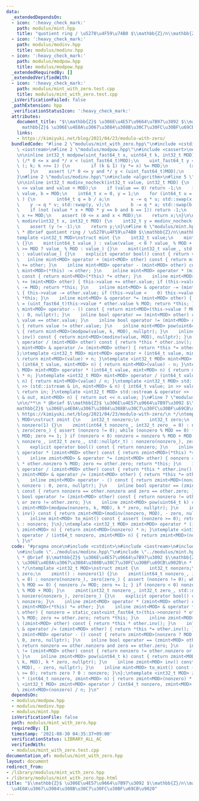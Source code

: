 ```yaml
---
data:
  _extendedDependsOn:
  - icon: ':heavy_check_mark:'
    path: modulus/mint.hpp
    title: "quotient ring / \u5270\u4F59\u74B0 $\\mathbb{Z}/n\\mathbb{Z}$"
  - icon: ':heavy_check_mark:'
    path: modulus/modinv.hpp
    title: modulus/modinv.hpp
  - icon: ':heavy_check_mark:'
    path: modulus/modpow.hpp
    title: modulus/modpow.hpp
  _extendedRequiredBy: []
  _extendedVerifiedWith:
  - icon: ':heavy_check_mark:'
    path: modulus/mint_with_zero.test.cpp
    title: modulus/mint_with_zero.test.cpp
  _isVerificationFailed: false
  _pathExtension: hpp
  _verificationStatusIcon: ':heavy_check_mark:'
  attributes:
    document_title: "$\\mathbb{Z}$ \u306E\u4E57\u9664\u7B97\u3092 $\\mathbb{Z}/n\\\
      mathbb{Z}$ \u306E\u4E0A\u3067\u3084\u308B\u30C7\u30FC\u30BF\u69CB\u9020"
    links:
    - https://kimiyuki.net/blog/2021/04/23/modulo-with-zero/
  bundledCode: "#line 2 \"modulus/mint_with_zero.hpp\"\n#include <cstdint>\n#include\
    \ <iostream>\n#line 2 \"modulus/modpow.hpp\"\n#include <cassert>\n#line 4 \"modulus/modpow.hpp\"\
    \n\ninline int32_t modpow(uint_fast64_t x, uint64_t k, int32_t MOD) {\n    assert\
    \ (/* 0 <= x and */ x < (uint_fast64_t)MOD);\n    uint_fast64_t y = 1;\n    for\
    \ (; k; k >>= 1) {\n        if (k & 1) (y *= x) %= MOD;\n        (x *= x) %= MOD;\n\
    \    }\n    assert (/* 0 <= y and */ y < (uint_fast64_t)MOD);\n    return y;\n\
    }\n#line 2 \"modulus/modinv.hpp\"\n#include <algorithm>\n#line 5 \"modulus/modinv.hpp\"\
    \n\ninline int32_t modinv_nocheck(int32_t value, int32_t MOD) {\n    assert (0\
    \ <= value and value < MOD);\n    if (value == 0) return -1;\n    int64_t a =\
    \ value, b = MOD;\n    int64_t x = 0, y = 1;\n    for (int64_t u = 1, v = 0; a;\
    \ ) {\n        int64_t q = b / a;\n        x -= q * u; std::swap(x, u);\n    \
    \    y -= q * v; std::swap(y, v);\n        b -= q * a; std::swap(b, a);\n    }\n\
    \    if (not (value * x + MOD * y == b and b == 1)) return -1;\n    if (x < 0)\
    \ x += MOD;\n    assert (0 <= x and x < MOD);\n    return x;\n}\n\ninline int32_t\
    \ modinv(int32_t x, int32_t MOD) {\n    int32_t y = modinv_nocheck(x, MOD);\n\
    \    assert (y != -1);\n    return y;\n}\n#line 6 \"modulus/mint.hpp\"\n\n/**\n\
    \ * @brief quotient ring / \u5270\u4F59\u74B0 $\\mathbb{Z}/n\\mathbb{Z}$\n */\n\
    template <int32_t MOD>\nstruct mint {\n    int32_t value;\n    mint() : value()\
    \ {}\n    mint(int64_t value_) : value(value_ < 0 ? value_ % MOD + MOD : value_\
    \ >= MOD ? value_ % MOD : value_) {}\n    mint(int32_t value_, std::nullptr_t)\
    \ : value(value_) {}\n    explicit operator bool() const { return value; }\n \
    \   inline mint<MOD> operator + (mint<MOD> other) const { return mint<MOD>(*this)\
    \ += other; }\n    inline mint<MOD> operator - (mint<MOD> other) const { return\
    \ mint<MOD>(*this) -= other; }\n    inline mint<MOD> operator * (mint<MOD> other)\
    \ const { return mint<MOD>(*this) *= other; }\n    inline mint<MOD> & operator\
    \ += (mint<MOD> other) { this->value += other.value; if (this->value >= MOD) this->value\
    \ -= MOD; return *this; }\n    inline mint<MOD> & operator -= (mint<MOD> other)\
    \ { this->value -= other.value; if (this->value <    0) this->value += MOD; return\
    \ *this; }\n    inline mint<MOD> & operator *= (mint<MOD> other) { this->value\
    \ = (uint_fast64_t)this->value * other.value % MOD; return *this; }\n    inline\
    \ mint<MOD> operator - () const { return mint<MOD>(this->value ? MOD - this->value\
    \ : 0, nullptr); }\n    inline bool operator == (mint<MOD> other) const { return\
    \ value == other.value; }\n    inline bool operator != (mint<MOD> other) const\
    \ { return value != other.value; }\n    inline mint<MOD> pow(uint64_t k) const\
    \ { return mint<MOD>(modpow(value, k, MOD), nullptr); }\n    inline mint<MOD>\
    \ inv() const { return mint<MOD>(modinv(value, MOD), nullptr); }\n    inline mint<MOD>\
    \ operator / (mint<MOD> other) const { return *this * other.inv(); }\n    inline\
    \ mint<MOD> & operator /= (mint<MOD> other) { return *this *= other.inv(); }\n\
    };\ntemplate <int32_t MOD> mint<MOD> operator + (int64_t value, mint<MOD> n) {\
    \ return mint<MOD>(value) + n; }\ntemplate <int32_t MOD> mint<MOD> operator -\
    \ (int64_t value, mint<MOD> n) { return mint<MOD>(value) - n; }\ntemplate <int32_t\
    \ MOD> mint<MOD> operator * (int64_t value, mint<MOD> n) { return mint<MOD>(value)\
    \ * n; }\ntemplate <int32_t MOD> mint<MOD> operator / (int64_t value, mint<MOD>\
    \ n) { return mint<MOD>(value) / n; }\ntemplate <int32_t MOD> std::istream & operator\
    \ >> (std::istream & in, mint<MOD> & n) { int64_t value; in >> value; n = value;\
    \ return in; }\ntemplate <int32_t MOD> std::ostream & operator << (std::ostream\
    \ & out, mint<MOD> n) { return out << n.value; }\n#line 7 \"modulus/mint_with_zero.hpp\"\
    \n\n/**\n * @brief $\\mathbb{Z}$ \u306E\u4E57\u9664\u7B97\u3092 $\\mathbb{Z}/n\\\
    mathbb{Z}$ \u306E\u4E0A\u3067\u3084\u308B\u30C7\u30FC\u30BF\u69CB\u9020\n * @sa\
    \ https://kimiyuki.net/blog/2021/04/23/modulo-with-zero/\n */\ntemplate <int32_t\
    \ MOD>\nstruct zmint {\n    int32_t nonzero;\n    int32_t zero;\n    zmint() :\
    \ nonzero(1) {}\n    zmint(int64_t nonzero_, int32_t zero_ = 0) : nonzero(nonzero_),\
    \ zero(zero_) { assert (nonzero != 0); while (nonzero % MOD == 0) { nonzero /=\
    \ MOD; zero += 1; } if (nonzero < 0) nonzero = nonzero % MOD + MOD; }\n    zmint(int32_t\
    \ nonzero_, int32_t zero_, std::nullptr_t) : nonzero(nonzero_), zero(zero_) {}\n\
    \    explicit operator bool() const { return nonzero; }\n    inline zmint<MOD>\
    \ operator * (zmint<MOD> other) const { return zmint<MOD>(*this) *= other; }\n\
    \    inline zmint<MOD> & operator *= (zmint<MOD> other) { nonzero = static_cast<uint_fast64_t>(this->nonzero)\
    \ * other.nonzero % MOD; zero += other.zero; return *this; }\n    inline zmint<MOD>\
    \ operator / (zmint<MOD> other) const { return *this * other.inv(); }\n    inline\
    \ zmint<MOD> & operator /= (zmint<MOD> other) { return *this *= other.inv(); }\n\
    \    inline zmint<MOD> operator - () const { return zmint<MOD>(nonzero ? MOD -\
    \ nonzero : 0, zero, nullptr); }\n    inline bool operator == (zmint<MOD> other)\
    \ const { return nonzero == other.nonzero and zero == other.zero; }\n    inline\
    \ bool operator != (zmint<MOD> other) const { return nonzero != other.nonzero\
    \ or zero != other.zero; }\n    inline zmint<MOD> pow(uint64_t k) const { return\
    \ zmint<MOD>(modpow(nonzero, k, MOD), k * zero, nullptr); }\n    inline zmint<MOD>\
    \ inv() const { return zmint<MOD>(modinv(nonzero, MOD), - zero, nullptr); }\n\
    \    inline mint<MOD> to_mint() const { assert (nonzero >= 0); return zero ? 0\
    \ : nonzero; }\n};\ntemplate <int32_t MOD> zmint<MOD> operator * (int64_t nonzero,\
    \ zmint<MOD> n) { return zmint<MOD>(nonzero) * n; }\ntemplate <int32_t MOD> zmint<MOD>\
    \ operator / (int64_t nonzero, zmint<MOD> n) { return zmint<MOD>(nonzero) / n;\
    \ }\n"
  code: "#pragma once\n#include <cstdint>\n#include <iostream>\n#include \"../modulus/modpow.hpp\"\
    \n#include \"../modulus/modinv.hpp\"\n#include \"../modulus/mint.hpp\"\n\n/**\n\
    \ * @brief $\\mathbb{Z}$ \u306E\u4E57\u9664\u7B97\u3092 $\\mathbb{Z}/n\\mathbb{Z}$\
    \ \u306E\u4E0A\u3067\u3084\u308B\u30C7\u30FC\u30BF\u69CB\u9020\n * @sa https://kimiyuki.net/blog/2021/04/23/modulo-with-zero/\n\
    \ */\ntemplate <int32_t MOD>\nstruct zmint {\n    int32_t nonzero;\n    int32_t\
    \ zero;\n    zmint() : nonzero(1) {}\n    zmint(int64_t nonzero_, int32_t zero_\
    \ = 0) : nonzero(nonzero_), zero(zero_) { assert (nonzero != 0); while (nonzero\
    \ % MOD == 0) { nonzero /= MOD; zero += 1; } if (nonzero < 0) nonzero = nonzero\
    \ % MOD + MOD; }\n    zmint(int32_t nonzero_, int32_t zero_, std::nullptr_t) :\
    \ nonzero(nonzero_), zero(zero_) {}\n    explicit operator bool() const { return\
    \ nonzero; }\n    inline zmint<MOD> operator * (zmint<MOD> other) const { return\
    \ zmint<MOD>(*this) *= other; }\n    inline zmint<MOD> & operator *= (zmint<MOD>\
    \ other) { nonzero = static_cast<uint_fast64_t>(this->nonzero) * other.nonzero\
    \ % MOD; zero += other.zero; return *this; }\n    inline zmint<MOD> operator /\
    \ (zmint<MOD> other) const { return *this * other.inv(); }\n    inline zmint<MOD>\
    \ & operator /= (zmint<MOD> other) { return *this *= other.inv(); }\n    inline\
    \ zmint<MOD> operator - () const { return zmint<MOD>(nonzero ? MOD - nonzero :\
    \ 0, zero, nullptr); }\n    inline bool operator == (zmint<MOD> other) const {\
    \ return nonzero == other.nonzero and zero == other.zero; }\n    inline bool operator\
    \ != (zmint<MOD> other) const { return nonzero != other.nonzero or zero != other.zero;\
    \ }\n    inline zmint<MOD> pow(uint64_t k) const { return zmint<MOD>(modpow(nonzero,\
    \ k, MOD), k * zero, nullptr); }\n    inline zmint<MOD> inv() const { return zmint<MOD>(modinv(nonzero,\
    \ MOD), - zero, nullptr); }\n    inline mint<MOD> to_mint() const { assert (nonzero\
    \ >= 0); return zero ? 0 : nonzero; }\n};\ntemplate <int32_t MOD> zmint<MOD> operator\
    \ * (int64_t nonzero, zmint<MOD> n) { return zmint<MOD>(nonzero) * n; }\ntemplate\
    \ <int32_t MOD> zmint<MOD> operator / (int64_t nonzero, zmint<MOD> n) { return\
    \ zmint<MOD>(nonzero) / n; }\n"
  dependsOn:
  - modulus/modpow.hpp
  - modulus/modinv.hpp
  - modulus/mint.hpp
  isVerificationFile: false
  path: modulus/mint_with_zero.hpp
  requiredBy: []
  timestamp: '2021-08-30 04:35:37+09:00'
  verificationStatus: LIBRARY_ALL_AC
  verifiedWith:
  - modulus/mint_with_zero.test.cpp
documentation_of: modulus/mint_with_zero.hpp
layout: document
redirect_from:
- /library/modulus/mint_with_zero.hpp
- /library/modulus/mint_with_zero.hpp.html
title: "$\\mathbb{Z}$ \u306E\u4E57\u9664\u7B97\u3092 $\\mathbb{Z}/n\\mathbb{Z}$ \u306E\
  \u4E0A\u3067\u3084\u308B\u30C7\u30FC\u30BF\u69CB\u9020"
---
```

